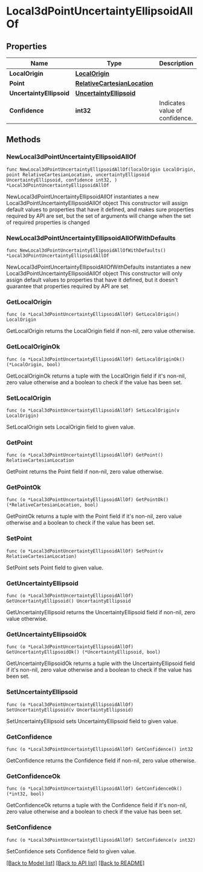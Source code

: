 # Local3dPointUncertaintyEllipsoidAllOf

## Properties

Name | Type | Description | Notes
------------ | ------------- | ------------- | -------------
**LocalOrigin** | [**LocalOrigin**](LocalOrigin.md) |  | 
**Point** | [**RelativeCartesianLocation**](RelativeCartesianLocation.md) |  | 
**UncertaintyEllipsoid** | [**UncertaintyEllipsoid**](UncertaintyEllipsoid.md) |  | 
**Confidence** | **int32** | Indicates value of confidence. | 

## Methods

### NewLocal3dPointUncertaintyEllipsoidAllOf

`func NewLocal3dPointUncertaintyEllipsoidAllOf(localOrigin LocalOrigin, point RelativeCartesianLocation, uncertaintyEllipsoid UncertaintyEllipsoid, confidence int32, ) *Local3dPointUncertaintyEllipsoidAllOf`

NewLocal3dPointUncertaintyEllipsoidAllOf instantiates a new Local3dPointUncertaintyEllipsoidAllOf object
This constructor will assign default values to properties that have it defined,
and makes sure properties required by API are set, but the set of arguments
will change when the set of required properties is changed

### NewLocal3dPointUncertaintyEllipsoidAllOfWithDefaults

`func NewLocal3dPointUncertaintyEllipsoidAllOfWithDefaults() *Local3dPointUncertaintyEllipsoidAllOf`

NewLocal3dPointUncertaintyEllipsoidAllOfWithDefaults instantiates a new Local3dPointUncertaintyEllipsoidAllOf object
This constructor will only assign default values to properties that have it defined,
but it doesn't guarantee that properties required by API are set

### GetLocalOrigin

`func (o *Local3dPointUncertaintyEllipsoidAllOf) GetLocalOrigin() LocalOrigin`

GetLocalOrigin returns the LocalOrigin field if non-nil, zero value otherwise.

### GetLocalOriginOk

`func (o *Local3dPointUncertaintyEllipsoidAllOf) GetLocalOriginOk() (*LocalOrigin, bool)`

GetLocalOriginOk returns a tuple with the LocalOrigin field if it's non-nil, zero value otherwise
and a boolean to check if the value has been set.

### SetLocalOrigin

`func (o *Local3dPointUncertaintyEllipsoidAllOf) SetLocalOrigin(v LocalOrigin)`

SetLocalOrigin sets LocalOrigin field to given value.


### GetPoint

`func (o *Local3dPointUncertaintyEllipsoidAllOf) GetPoint() RelativeCartesianLocation`

GetPoint returns the Point field if non-nil, zero value otherwise.

### GetPointOk

`func (o *Local3dPointUncertaintyEllipsoidAllOf) GetPointOk() (*RelativeCartesianLocation, bool)`

GetPointOk returns a tuple with the Point field if it's non-nil, zero value otherwise
and a boolean to check if the value has been set.

### SetPoint

`func (o *Local3dPointUncertaintyEllipsoidAllOf) SetPoint(v RelativeCartesianLocation)`

SetPoint sets Point field to given value.


### GetUncertaintyEllipsoid

`func (o *Local3dPointUncertaintyEllipsoidAllOf) GetUncertaintyEllipsoid() UncertaintyEllipsoid`

GetUncertaintyEllipsoid returns the UncertaintyEllipsoid field if non-nil, zero value otherwise.

### GetUncertaintyEllipsoidOk

`func (o *Local3dPointUncertaintyEllipsoidAllOf) GetUncertaintyEllipsoidOk() (*UncertaintyEllipsoid, bool)`

GetUncertaintyEllipsoidOk returns a tuple with the UncertaintyEllipsoid field if it's non-nil, zero value otherwise
and a boolean to check if the value has been set.

### SetUncertaintyEllipsoid

`func (o *Local3dPointUncertaintyEllipsoidAllOf) SetUncertaintyEllipsoid(v UncertaintyEllipsoid)`

SetUncertaintyEllipsoid sets UncertaintyEllipsoid field to given value.


### GetConfidence

`func (o *Local3dPointUncertaintyEllipsoidAllOf) GetConfidence() int32`

GetConfidence returns the Confidence field if non-nil, zero value otherwise.

### GetConfidenceOk

`func (o *Local3dPointUncertaintyEllipsoidAllOf) GetConfidenceOk() (*int32, bool)`

GetConfidenceOk returns a tuple with the Confidence field if it's non-nil, zero value otherwise
and a boolean to check if the value has been set.

### SetConfidence

`func (o *Local3dPointUncertaintyEllipsoidAllOf) SetConfidence(v int32)`

SetConfidence sets Confidence field to given value.



[[Back to Model list]](../README.md#documentation-for-models) [[Back to API list]](../README.md#documentation-for-api-endpoints) [[Back to README]](../README.md)


